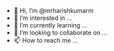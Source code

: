 - 👋 Hi, I’m @mrharishkumarm
- 👀 I’m interested in ...
- 🌱 I’m currently learning ...
- 💞️ I’m looking to collaborate on ...
- 📫 How to reach me ...

<!---
mrharishkumarm/mrharishkumarm is a ✨ special ✨ repository because its `README.md` (this file) appears on your GitHub profile.
You can click the Preview link to take a look at your changes.
--->
